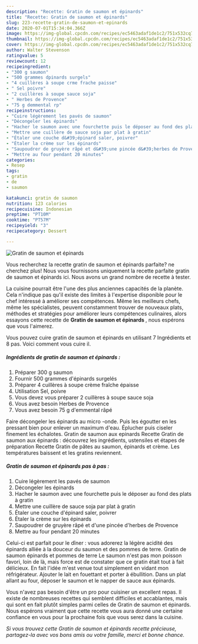 ```yaml
---
description: "Recette: Gratin de saumon et épinards"
title: "Recette: Gratin de saumon et épinards"
slug: 223-recette-gratin-de-saumon-et-epinards
date: 2020-07-01T15:34:04.366Z
image: https://img-global.cpcdn.com/recipes/ec5463adaf1de1c2/751x532cq70/gratin-de-saumon-et-epinards-photo-principale-de-la-recette.jpg
thumbnail: https://img-global.cpcdn.com/recipes/ec5463adaf1de1c2/751x532cq70/gratin-de-saumon-et-epinards-photo-principale-de-la-recette.jpg
cover: https://img-global.cpcdn.com/recipes/ec5463adaf1de1c2/751x532cq70/gratin-de-saumon-et-epinards-photo-principale-de-la-recette.jpg
author: Walter Stevenson
ratingvalue: 5
reviewcount: 12
recipeingredient:
- "300 g saumon"
- "500 grammes dpinards surgels"
- "4 cuillères à soupe crme frache paisse"
- " Sel poivre"
- "2 cuillères à soupe sauce soja"
- " Herbes de Provence"
- "75 g demmental rp"
recipeinstructions:
- "Cuire légèrement les pavés de saumon"
- "Décongeler les épinards"
- "Hacher le saumon avec une fourchette puis le déposer au fond des plats à gratin"
- "Mettre une cuillère de sauce soja par plat à gratin"
- "Étaler une couche d&#39;épinard saler, poivrer"
- "Étaler la crème sur les épinards"
- "Saupoudrer de gruyère râpé et d&#39;une pincée d&#39;herbes de Provence"
- "Mettre au four pendant 20 minutes"
categories:
- Resep
tags:
- gratin
- de
- saumon

katakunci: gratin de saumon 
nutrition: 123 calories
recipecuisine: Indonesian
preptime: "PT10M"
cooktime: "PT57M"
recipeyield: "3"
recipecategory: Dessert

---
```



![Gratin de saumon et épinards](https://img-global.cpcdn.com/recipes/ec5463adaf1de1c2/751x532cq70/gratin-de-saumon-et-epinards-photo-principale-de-la-recette.jpg)

Vous recherchez la recette gratin de saumon et épinards parfaite? ne cherchez plus! Nous vous fournissons uniquement la recette parfaite gratin de saumon et épinards ici. Nous avons un grand nombre de recette à tester.

La cuisine pourrait être l'une des plus anciennes capacités de la planète. Cela n'indique pas qu'il existe des limites à l'expertise disponible pour le chef intéressé à améliorer ses compétences. Même les meilleurs chefs, même les spécialistes, peuvent constamment trouver de nouveaux plats, méthodes et stratégies pour améliorer leurs compétences culinaires, alors essayons cette recette de <strong> Gratin de saumon et épinards </strong>, nous espérons que vous l'aimerez.

<!--inarticleads1-->

Vous pouvez cuire gratin de saumon et épinards en utilisant 7 Ingrédients et 8 pas. Voici comment vous cuire il.

##### Ingrédients de gratin de saumon et épinards :

1. Préparer 300 g saumon
1. Fournir 500 grammes d&#39;épinards surgelés
1. Préparer 4 cuillères à soupe crème fraîche épaisse
1. Utilisation  Sel, poivre
1. Vous devez vous préparer 2 cuillères à soupe sauce soja
1. Vous avez besoin  Herbes de Provence
1. Vous avez besoin 75 g d&#39;emmental râpé


Faire décongeler les épinards au micro -onde. Puis les égoutter en les pressant bien pour enlever un maximum d&#39;eau. Éplucher puis ciseler finement les échalotes. Gratin de saumon aux epinards Recette Gratin de saumon aux épinards : découvrez les ingrédients, ustensiles et étapes de préparation Recette Gratin de pâtes au saumon, épinards et crème. Les températures baissent et les gratins reviennent. 

<!--inarticleads2-->

##### Gratin de saumon et épinards pas à pas :

1. Cuire légèrement les pavés de saumon
1. Décongeler les épinards
1. Hacher le saumon avec une fourchette puis le déposer au fond des plats à gratin
1. Mettre une cuillère de sauce soja par plat à gratin
1. Étaler une couche d&#39;épinard saler, poivrer
1. Étaler la crème sur les épinards
1. Saupoudrer de gruyère râpé et d&#39;une pincée d&#39;herbes de Provence
1. Mettre au four pendant 20 minutes


Celui-ci est parfait pour le dîner : vous adorerez la légère acidité des épinards alliée à la douceur du saumon et des pommes de terre. Gratin de saumon épinards et pommes de terre Le saumon n&#39;est pas mon poisson favori, loin de là, mais force est de constater que ce gratin était tout à fait délicieux. En fait l&#39;idée m&#39;est venue tout simplement en vidant mon réfrigérateur. Ajouter le lait en fouettant et porter à ébullition. Dans un plat allant au four, déposer le saumon et le napper de sauce aux épinards. 

<!--inarticleads1-->

<p>
Vous n'avez pas besoin d'être un pro pour cuisiner un excellent repas. Il existe de nombreuses recettes qui semblent difficiles et accablantes, mais qui sont en fait plutôt simples parmi celles de Gratin de saumon et épinards. Nous espérons vraiment que cette recette vous aura donné une certaine confiance en vous pour la prochaine fois que vous serez dans la cuisine.
</p>

<p>
<i>Si vous trouvez cette Gratin de saumon et épinards recette précieuse, partagez-la avec vos bons amis ou votre famille, merci et bonne chance.</i>
</p>
